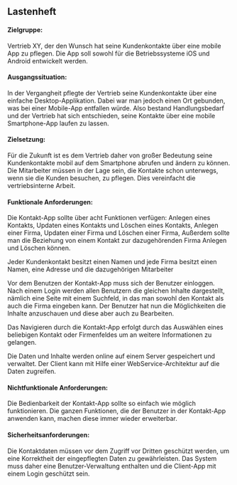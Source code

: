 
## Lastenheft

#### Zielgruppe: <br> 
Vertrieb XY, der den Wunsch hat seine Kundenkontakte über eine mobile App zu pflegen.
Die App soll sowohl für die Betriebssysteme iOS und Android entwickelt werden.

#### Ausgangssituation: <br>
In der Vergangheit pflegte der Vertrieb seine Kundenkontakte über eine einfache Desktop-Applikation. Dabei war man jedoch einen Ort gebunden, was bei einer Mobile-App entfallen würde. Also bestand Handlungsbedarf und der Vertrieb hat sich entschieden, seine Kontakte über eine mobile Smartphone-App laufen zu lassen.

#### Zielsetzung: <br>
Für die Zukunft ist es dem Vertrieb daher von großer Bedeutung seine Kundenkontakte mobil auf dem Smartphone abrufen und ändern zu können. Die Mitarbeiter müssen in der Lage sein, die Kontakte schon unterwegs, wenn sie die Kunden besuchen, zu pflegen. Dies vereinfacht die vertriebsinterne Arbeit.

#### Funktionale Anforderungen: <br>
Die Kontakt-App sollte über acht Funktionen verfügen:
Anlegen eines Kontakts, Updaten eines Kontakts und Löschen eines Kontakts,
Anlegen einer Firma, Updaten einer Firma und Löschen einer Firma,
Außerdem sollte man die Beziehung von einem Kontakt zur dazugehörenden Firma Anlegen und Löschen können.

Jeder Kundenkontakt besitzt einen Namen und jede Firma besitzt einen Namen, eine Adresse und die dazugehörigen Mitarbeiter

Vor dem Benutzen der Kontakt-App muss sich der Benutzer einloggen.
Nach einem Login werden allen Benutzern die gleichen Inhalte dargestellt, nämlich eine Seite mit einem Suchfeld, in das man sowohl den Kontakt als auch die Firma eingeben kann. Der Benutzer hat nun die Möglichkeiten die Inhalte anzuschauen und diese aber auch zu Bearbeiten.

Das Navigieren durch die Kontakt-App erfolgt durch das Auswählen eines beliebigen Kontakt oder Firmenfeldes um an weitere Informationen zu gelangen.

Die Daten und Inhalte werden online auf einem Server gespeichert und verwaltet. Der Client kann mit Hilfe einer WebService-Architektur auf die Daten zugreifen.

#### Nichtfunktionale Anforderungen: <br>
Die Bedienbarkeit der Kontakt-App sollte so einfach wie möglich funktionieren.
Die ganzen Funktionen, die der Benutzer in der Kontakt-App anwenden kann, machen diese immer wieder erweiterbar.

#### Sicherheitsanforderungen: <br>
Die Kontaktdaten müssen vor dem Zugriff vor Dritten geschützt werden, um eine Korrektheit der eingepflegten Daten zu gewährleisten. Das System muss daher eine Benutzer-Verwaltung enthalten und die Client-App mit einem Login geschützt sein.













